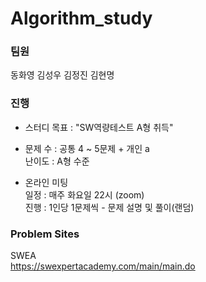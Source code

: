# Algorithm_study

### 팀원
동화영 김성우 김정진 김현명   

### 진행    

- 스터디 목표 : "SW역량테스트 A형 취득"

- 문제 수 : 공통 4 ~ 5문제 + 개인 a    
난이도 : A형 수준   

- 온라인 미팅    
일정 : 매주 화요일 22시 (zoom)    
진행 : 1인당 1문제씩 - 문제 설명 및 풀이(랜덤)    

### Problem Sites   
SWEA    
https://swexpertacademy.com/main/main.do    
